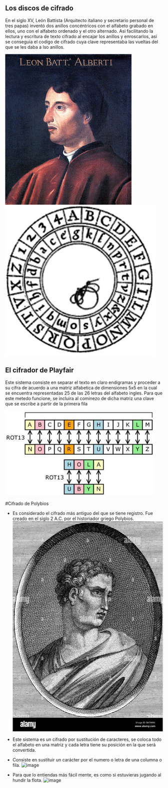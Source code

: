 ## Los discos de cifrado
En el siglo XV, León Battista (Arquitecto italiano y secretario personal de tres papas) inventó dos anillos concéntricos con el alfabeto grabado en ellos, uno con el alfabeto ordenado y el otro alternado. Asi facilitando la lectura y escritura de texto cifrado al encajar los anillos y enroscarlos, así se conseguia el codigo de cifrado cuya clave representaba las vueltas del que se les daba a lso anillos.

![image](Leon.jpg) ![iamge](anillos.jfif)

## El cifrador de Playfair

Este sistema consiste en separar el texto en claro endigramas y proceder a su cifra de acuerdo a una matriz alfabetica de dimensiones 5x5 en la cual se encuentra representadas 25 de las 26 letras del alfabeto ingles. Para que este metedo funcione, se incluira al cominezo de dicha matriz una clave que se escribe a partir de la primera fila 

![image](imagen1.jpg)


#Cifrado de Polybios
* Es considerado el cifrado más antiguo del que se tiene registro. Fue creado en el siglo 2 A.C. por el historiador griego Polybios.
![image](fotopolybios.jpg)

* Este sistema es un cifrado por sustitución de caracteres, se coloca todo el alfabeto en una matriz y cada letra tiene su posición en la que será convertida.
* Consiste en sustituir un carácter por el numero o letra de una columna o fila.
![image](polylios.jpg)

* Para que lo entiendas más fácil mente, es como si estuvieras jugando al hundir la flota.
![image](ejemplopolybios.PNG)
